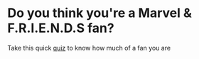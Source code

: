 # Do you think you're a Marvel & F.R.I.E.N.D.S fan?

Take this quick [quiz](https://repl.it/@imrhlrvndrn/friendsnmarvelquiz) to know how much of a fan you are
